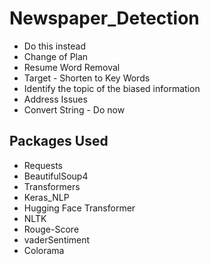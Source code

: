 # Newspaper_Detection


- Do this instead
- Change of Plan
- Resume Word Removal
- Target - Shorten to Key Words
- Identify the topic of the biased information
- Address Issues
- Convert String - Do now



## Packages Used
- Requests
- BeautifulSoup4
- Transformers
- Keras_NLP
- Hugging Face Transformer
- NLTK
- Rouge-Score
- vaderSentiment
- Colorama